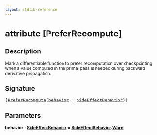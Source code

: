```yaml
---
layout: stdlib-reference
---
```


# attribute [PreferRecompute]

## Description

Mark a differentiable function to prefer recomputation over checkpointing when a value computed in the primal pass is needed
during backward derivative propagation.


## Signature

<pre>
[<a href="preferrecompute-06.html">PreferRecompute</a>(<a href="preferrecompute-06.html#decl-behavior" class="code_param">behavior</a> : <a href="../types/sideeffectbehavior-04a/index.html" class="code_type">SideEffectBehavior</a>)]
</pre>

## Parameters

####  <a id="decl-behavior"></a>behavior  : [SideEffectBehavior](../types/sideeffectbehavior-04a/index.html) = [SideEffectBehavior](../types/sideeffectbehavior-04a/index.html)\.[Warn](../types/sideeffectbehavior-04a/index.html#decl-Warn)


